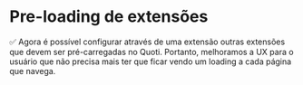 # Pre-loading de extensões




✅ Agora é possível configurar através de uma extensão outras extensões que devem ser pré-carregadas no Quoti. Portanto, melhoramos a UX para o usuário que não precisa mais ter que ficar vendo um loading a cada página que navega.

